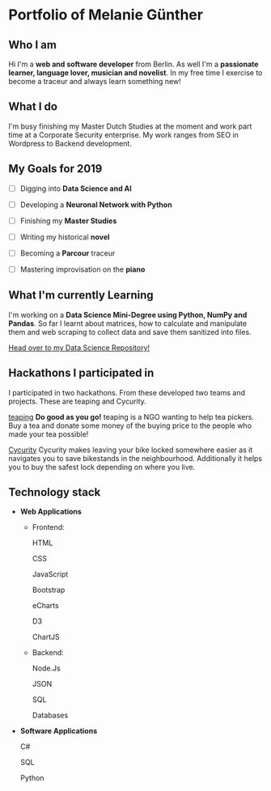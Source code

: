 # Portfolio of Melanie Günther

## Who I am

Hi I'm a **web and software developer** from Berlin. As well I'm a **passionate learner, language lover, musician and novelist**. In my free time I exercise to become a traceur and always learn something new!

## What I do

I'm busy finishing my Master Dutch Studies at the moment and work part time at a Corporate Security enterprise. My work ranges from SEO in Wordpress to Backend development.

## My Goals for 2019

- [ ] Digging into **Data Science and AI**

- [ ] Developing a **Neuronal Network with Python**

- [ ] Finishing my **Master Studies**

- [ ] Writing my historical **novel** 

- [ ] Becoming a **Parcour** traceur

- [ ] Mastering improvisation on the **piano**


## What I'm currently Learning

I'm working on a **Data Science Mini-Degree using Python, NumPy and Pandas**. So far I learnt about matrices, how to calculate and manipulate them and web scraping to collect data and save them sanitized into files.

[Head over to my Data Science Repository!](https://melanieguenther.github.io/datascience/)


## Hackathons I participated in

I participated in two hackathons. From these developed two teams and projects. These are teaping and Cycurity.

[teaping](https://melanieguenther.github.io/teaping/)
**Do good as you go!** teaping is a NGO wanting to help tea pickers. Buy a tea and donate some money of the buying price to the people who made your tea possible!

[Cycurity](https://github.com/melanieguenther/cycurity) 
Cycurity makes leaving your bike locked somewhere easier as it navigates you to save bikestands in the neighbourhood. Additionally it helps you to buy the safest lock depending on where you live.


## Technology stack

* **Web Applications**

    - Frontend:
    
        HTML
        
        CSS
        
        JavaScript
        
        Bootstrap
        
        eCharts
        
        D3
        
        ChartJS
        
    - Backend:
    
        Node.Js
    
        JSON
        
        SQL
        
        Databases

* **Software Applications**

    C#

    SQL
    
    Python






